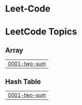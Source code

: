 # Leet-Code

<!---LeetCode Topics Start-->
# LeetCode Topics
## Array
|  |
| ------- |
| [0001-two-sum](https://github.com/TanishqNagar101/Leet-Code/tree/master/0001-two-sum) |
## Hash Table
|  |
| ------- |
| [0001-two-sum](https://github.com/TanishqNagar101/Leet-Code/tree/master/0001-two-sum) |
<!---LeetCode Topics End-->